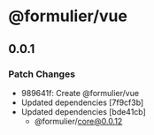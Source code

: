 # @formulier/vue

## 0.0.1

### Patch Changes

- 989641f: Create @formulier/vue
- Updated dependencies [7f9cf3b]
- Updated dependencies [bde41cb]
  - @formulier/core@0.0.12
